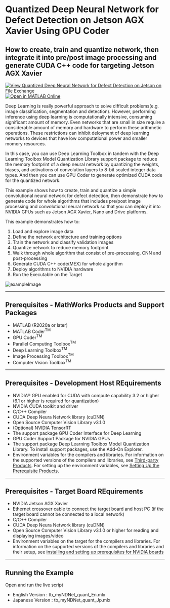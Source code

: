 # Quantized Deep Neural Network for Defect Detection on Jetson AGX Xavier Using GPU Coder
## How to create, train and quantize network, then integrate it into pre/post image processing and generate CUDA C++ code for targeting Jetson AGX Xavier
[![View Quantized Deep Neural Network for Defect Detection on Jetson on File Exchange](https://www.mathworks.com/matlabcentral/images/matlab-file-exchange.svg)](https://jp.mathworks.com/matlabcentral/fileexchange/77984-quantized-deep-neural-network-for-defect-detection-on-jetson)
[![Open in MATLAB Online](https://www.mathworks.com/images/responsive/global/open-in-matlab-online.svg)](https://matlab.mathworks.com/open/github/v1?repo=matlab-deep-learning/Quantized-Deep-Neural-Network-on-Jetson-AGX-Xavier)

Deep Learning is really powerful approach to solve difficult problems(e.g. image classification, segmentation and detection). However, performing inference using deep learning is computationally intensive, consuming significant amount of memory. Even networks that are small in size require a considerable amount of memory and hardware to perform these arithmetic operations. These restrictions can inhibit deloyment of deep learning networks to devices that have low computational power and smaller momory resources.

In this case, you can use Deep Learning Toolbox in tandem with the Deep Learning Toolbox Model Quantization Library support package to reduce the memory footprint of a deep neural network by quantizing the weights, biases, and activations of convolution layers to 8-bit scaled integer data types. And then you can use GPU Coder to generate optimized CUDA code for the quantized network.

This example shows how to create, train and quantize a simple convolutional neural network for defect detection, then demonstrate how to generate code for whole algorithms that includes pre/post image processing and convolutional neural network so that you can deploy it into NVIDIA GPUs such as Jetson AGX Xavier, Nano and Drive platforms.

This example demonstrates how to:
1. Load and explore image data
1. Define the network architecture and training options
1. Train the network and classify validation images
1. Quantize network to reduce memory footprint
1. Walk through whole algorithm that consist of pre-processing, CNN and post-processing
1. Generate CUDA C++ code(MEX) for whole algorithm
1. Deploy algorithms to NVIDIA hardware
1. Run the Executable on the Target

![exampleImage](https://user-images.githubusercontent.com/63379838/85224490-c881b000-b405-11ea-9743-5942cf152850.png)

--------------------------------------------------------------------------------

## Prerequisites - MathWorks Products and Support Packages

- MATLAB (R2020a or later)
- MATLAB Coder<sup>TM</sup>
- GPU Coder<sup>TM</sup>
- Parallel Computing Toolbox<sup>TM</sup>
- Deep Learning Toolbox<sup>TM</sup>
- Image Processing Toolbox<sup>TM</sup>
- Computer Vision Toolbox<sup>TM</sup>

--------------------------------------------------------------------------------

## Prerequisites - Development Host REquirements

- NVIDIA® GPU enabled for CUDA with compute capability 3.2 or higher (6.1 or higher is required for quantization)
- NVIDIA CUDA toolkit and driver
- C/C++ Compiler 
- CUDA Deep Neura Network library (cuDNN)
- Open Source Computer Vision Library v3.1.0
- (Optional) NVIDIA TensorRT
- The support package GPU Coder Interface for Deep Learning
- GPU Coder Support Package for NVIDIA GPUs
- The support package Deep Learning Toolbox Model Quantization Library. To install support packages, use the Add-On Explorer.
- Environment variables for the compilers and libraries. For information on the supported versions of the compilers and libraries, see [Third-party Products](https://jp.mathworks.com/help/gpucoder/gs/install-prerequisites.html). For setting up the environment variables, see [Setting Up the Prerequisite Products](https://jp.mathworks.com/help/gpucoder/gs/setting-up-the-toolchain.html).

--------------------------------------------------------------------------------

## Prerequisites - Target Board REquirements

- NVIDIA Jetson AGX Xavier
- Ethernet crossover cable to connect the target board and host PC (if the target board cannot be connected to a local network)
- C/C++ Compiler 
- CUDA Deep Neura Network library (cuDNN)
- Open Source Computer Vision Library v3.1.0 or higher for reading and displaying images/video
- Environment variables on the target for the compilers and libraries. 
For information on the supported versions of the compilers and libraries and their setup, see [installing and setting up prerequisites for NVIDIA boards](https://www.mathworks.com/help/supportpkg/nvidia/ug/install-and-setup-prerequisites.html)

--------------------------------------------------------------------------------

## Running the Example
Open and run the live script 
- English Version : tb_myNDNet_quant_En.mlx
- Japanese Version : tb_myNDNet_quant_Jp.mlx
